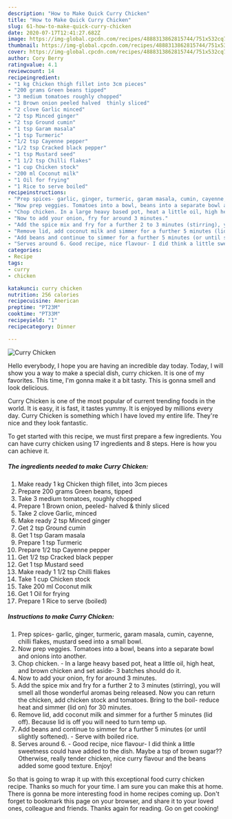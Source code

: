 ```yaml
---
description: "How to Make Quick Curry Chicken"
title: "How to Make Quick Curry Chicken"
slug: 61-how-to-make-quick-curry-chicken
date: 2020-07-17T12:41:27.682Z
image: https://img-global.cpcdn.com/recipes/4888313862815744/751x532cq70/curry-chicken-recipe-main-photo.jpg
thumbnail: https://img-global.cpcdn.com/recipes/4888313862815744/751x532cq70/curry-chicken-recipe-main-photo.jpg
cover: https://img-global.cpcdn.com/recipes/4888313862815744/751x532cq70/curry-chicken-recipe-main-photo.jpg
author: Cory Berry
ratingvalue: 4.1
reviewcount: 14
recipeingredient:
- "1 kg Chicken thigh fillet into 3cm pieces"
- "200 grams Green beans tipped"
- "3 medium tomatoes roughly chopped"
- "1 Brown onion peeled halved  thinly sliced"
- "2 clove Garlic minced"
- "2 tsp Minced ginger"
- "2 tsp Ground cumin"
- "1 tsp Garam masala"
- "1 tsp Turmeric"
- "1/2 tsp Cayenne pepper"
- "1/2 tsp Cracked black pepper"
- "1 tsp Mustard seed"
- "1 1/2 tsp Chilli flakes"
- "1 cup Chicken stock"
- "200 ml Coconut milk"
- "1 Oil for frying"
- "1 Rice to serve boiled"
recipeinstructions:
- "Prep spices- garlic, ginger, turmeric, garam masala, cumin, cayenne, chilli flakes, mustard seed into a small bowl."
- "Now prep veggies. Tomatoes into a bowl, beans into a separate bowl and onions into another."
- "Chop chicken. In a large heavy based pot, heat a little oil, high heat, and brown chicken and set aside- 3 batches should do it."
- "Now to add your onion, fry for around 3 minutes."
- "Add the spice mix and fry for a further 2 to 3 minutes (stirring), you will smell all those wonderful aromas being released. Now you can return the chicken, add chicken stock and tomatoes. Bring to the boil- reduce heat and simmer (lid on) for 30 minutes."
- "Remove lid, add coconut milk and simmer for a further 5 minutes (lid off). Because lid is off you will need to turn temp up."
- "Add beans and continue to simmer for a further 5 minutes (or until slightly softened). Serve with boiled rice."
- "Serves around 6. Good recipe, nice flavour- I did think a little sweetness could have added to the dish. Maybe a tsp of brown sugar?? Otherwise, really tender chicken, nice curry flavour and the beans added some good texture. Enjoy!"
categories:
- Recipe
tags:
- curry
- chicken

katakunci: curry chicken 
nutrition: 256 calories
recipecuisine: American
preptime: "PT23M"
cooktime: "PT33M"
recipeyield: "1"
recipecategory: Dinner

---
```



![Curry Chicken](https://img-global.cpcdn.com/recipes/4888313862815744/751x532cq70/curry-chicken-recipe-main-photo.jpg)

Hello everybody, I hope you are having an incredible day today. Today, I will show you a way to make a special dish, curry chicken. It is one of my favorites. This time, I'm gonna make it a bit tasty. This is gonna smell and look delicious.



Curry Chicken is one of the most popular of current trending foods in the world. It is easy, it is fast, it tastes yummy. It is enjoyed by millions every day. Curry Chicken is something which I have loved my entire life. They're nice and they look fantastic.


To get started with this recipe, we must first prepare a few ingredients. You can have curry chicken using 17 ingredients and 8 steps. Here is how you can achieve it.

<!--inarticleads1-->

##### The ingredients needed to make Curry Chicken:

1. Make ready 1 kg Chicken thigh fillet, into 3cm pieces
1. Prepare 200 grams Green beans, tipped
1. Take 3 medium tomatoes, roughly chopped
1. Prepare 1 Brown onion, peeled- halved &amp; thinly sliced
1. Take 2 clove Garlic, minced
1. Make ready 2 tsp Minced ginger
1. Get 2 tsp Ground cumin
1. Get 1 tsp Garam masala
1. Prepare 1 tsp Turmeric
1. Prepare 1/2 tsp Cayenne pepper
1. Get 1/2 tsp Cracked black pepper
1. Get 1 tsp Mustard seed
1. Make ready 1 1/2 tsp Chilli flakes
1. Take 1 cup Chicken stock
1. Take 200 ml Coconut milk
1. Get 1 Oil for frying
1. Prepare 1 Rice to serve (boiled)




<!--inarticleads2-->

##### Instructions to make Curry Chicken:

1. Prep spices- garlic, ginger, turmeric, garam masala, cumin, cayenne, chilli flakes, mustard seed into a small bowl.
1. Now prep veggies. Tomatoes into a bowl, beans into a separate bowl and onions into another.
1. Chop chicken. - In a large heavy based pot, heat a little oil, high heat, and brown chicken and set aside- 3 batches should do it.
1. Now to add your onion, fry for around 3 minutes.
1. Add the spice mix and fry for a further 2 to 3 minutes (stirring), you will smell all those wonderful aromas being released. Now you can return the chicken, add chicken stock and tomatoes. Bring to the boil- reduce heat and simmer (lid on) for 30 minutes.
1. Remove lid, add coconut milk and simmer for a further 5 minutes (lid off). Because lid is off you will need to turn temp up.
1. Add beans and continue to simmer for a further 5 minutes (or until slightly softened). - Serve with boiled rice.
1. Serves around 6. - Good recipe, nice flavour- I did think a little sweetness could have added to the dish. Maybe a tsp of brown sugar?? Otherwise, really tender chicken, nice curry flavour and the beans added some good texture. Enjoy!




So that is going to wrap it up with this exceptional food curry chicken recipe. Thanks so much for your time. I am sure you can make this at home. There is gonna be more interesting food in home recipes coming up. Don't forget to bookmark this page on your browser, and share it to your loved ones, colleague and friends. Thanks again for reading. Go on get cooking!
